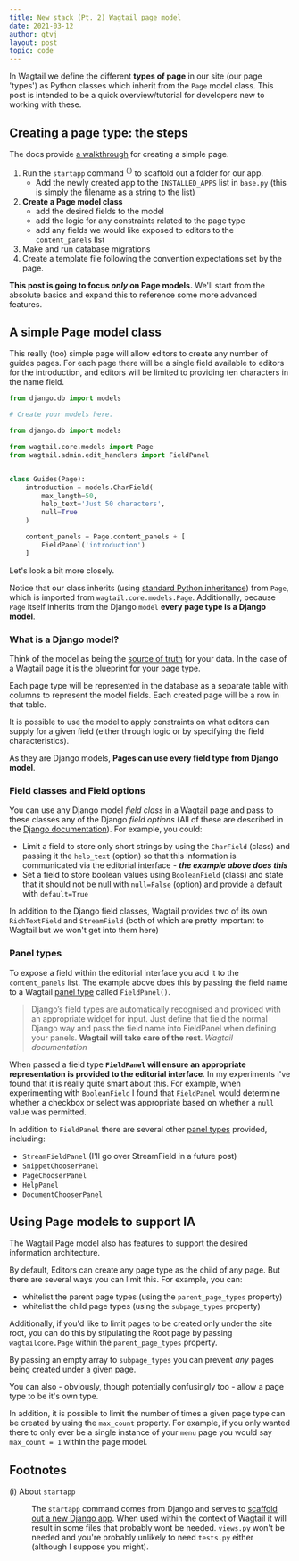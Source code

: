 ```yaml
---
title: New stack (Pt. 2) Wagtail page model
date: 2021-03-12
author: gtvj
layout: post
topic: code
---
```


In Wagtail we define the different **types of page** in our site (our page 'types') as Python classes which inherit from the `Page` model class. This post is intended to be a quick overview/tutorial for developers new to working with these. 

## Creating a page type: the steps

The docs provide [a walkthrough](https://docs.wagtail.io/en/stable/getting_started/tutorial.html#a-basic-blog ) for creating a simple page.

1. Run the `startapp` command <sup>(<a href="#startapp">i</a>)</sup> to scaffold out a folder for our app.
    * Add the newly created app to the `INSTALLED_APPS` list in `base.py` (this is simply the filename as a string to the list)
2. **Create a Page model class**
   * add the desired fields to the model
   * add the logic for any constraints related to the page type
   * add any fields we would like exposed to editors to the `content_panels` list
3. Make and run database migrations
4. Create a template file  following the convention expectations set by the page.

<div class="info">
<p><strong>This post is going to focus <em>only</em> on Page models.</strong> We'll start from the absolute basics and expand this to reference some more advanced features.</p>
</div>

## A simple Page model class

This really (too) simple page will allow editors to create any number of guides pages. For each page there will be a single field available to editors for the introduction, and editors will be limited to providing ten characters in the name field.
```python
from django.db import models

# Create your models here.

from django.db import models

from wagtail.core.models import Page
from wagtail.admin.edit_handlers import FieldPanel


class Guides(Page):
    introduction = models.CharField(
        max_length=50,
        help_text='Just 50 characters',
        null=True
    )

    content_panels = Page.content_panels + [
        FieldPanel('introduction')
    ]
```

Let's look a bit more closely.

Notice that our class inherits (using [standard Python inheritance](https://docs.python.org/3/tutorial/classes.html#inheritance)) from `Page`, which is imported from `wagtail.core.models.Page`. Additionally, because `Page` itself inherits from the Django `model` **every page type is a Django model**.

<div class="info">
   <h3>What is a Django model?</h3>
   <p>Think of the model as being the <a href="https://docs.djangoproject.com/en/3.1/intro/tutorial02/#creating-models">source of truth</a> for your data. In the case of a Wagtail page it is the blueprint for your page type.</p> 
   <p>Each page type will be represented in the database as a separate table with columns to represent the model fields. Each created page will be a row in that table.</p>
   <p>It is possible to use the model to apply constraints on what editors can supply for a given field (either through logic or by specifying the field characteristics).</p>
</div>

As they are Django models, **Pages can use every field type from Django model**.

### Field classes and Field options

You can use any Django model _field class_ in a Wagtail page and pass to these classes any of the Django _field options_ (All of these are described in the [Django documentation](https://docs.djangoproject.com/en/3.1/ref/models/fields/)). For example, you could: 

* Limit a field to store only short strings by using the `CharField` (class) and passing it the `help_text` (option) so that this information is communicated via the editorial interface - **_the example above does this_**
* Set a field to store boolean values using `BooleanField` (class) and state that it should not be null with `null=False` (option) and provide a default with `default=True`

In addition to the Django field classes, Wagtail provides two of its own `RichTextField` and `StreamField` (both of which are pretty important to Wagtail but we won't get into them here)

### Panel types

To expose a field within the editorial interface you add it to the `content_panels` list. The example above does this by passing the field name to a Wagtail [panel type](https://docs.wagtail.io/en/stable/reference/pages/panels.html) called `FieldPanel()`.

<blockquote cite="https://docs.wagtail.io/en/stable/reference/pages/panels.html">
Django’s field types are automatically recognised and provided with an appropriate widget for input. Just define that field the normal Django way and pass the field name into FieldPanel when defining your panels. <strong>Wagtail will take care of the rest</strong>.
<cite>Wagtail documentation</cite>
</blockquote>

When passed a field type **`FieldPanel` will ensure an appropriate representation is provided to the editorial interface**. In my experiments I've found that it is really quite smart about this. For example, when experimenting with `BooleanField` I found that `FieldPanel` would determine whether a checkbox or select was appropriate based on whether a `null` value was permitted. 

In addition to `FieldPanel` there are several other [panel types](https://docs.wagtail.io/en/stable/reference/pages/panels.html) provided, including:

* `StreamFieldPanel` (I'll go over StreamField in a future post)
* `SnippetChooserPanel`
* `PageChooserPanel`
* `HelpPanel`
* `DocumentChooserPanel`

## Using Page models to support IA

The Wagtail Page model also has features to support the desired information architecture.

By default, Editors can create any page type as the child of any page. But there are several ways you can limit this. For example, you can:

* whitelist the parent page types (using the `parent_page_types` property) 
* whitelist the child page types (using the `subpage_types` property)

Additionally, if you'd like to limit pages to be created only under the site root, you can do this by stipulating the Root page by passing `wagtailcore.Page` within the `parent_page_types` property.

By passing an empty array to `subpage_types` you can prevent _any_ pages being created under a given page.

You can also - obviously, though potentially confusingly too - allow a page type to be it's own type.

In addition, it is possible to limit the number of times a given page type can be created by using the `max_count` property. For example, if you only wanted there to only ever be a single instance of your `menu` page you would say `max_count = 1` within the page model.

## Footnotes

<dl>
   <dt id="startapp">(i) About <code>startapp</code></dt>
   <dd><p>The <code>startapp</code> command comes from Django and serves to <a href="https://docs.djangoproject.com/en/3.1/intro/tutorial01/#creating-the-polls-app">scaffold out a new Django app</a>. When used within the context of Wagtail it will result in some files that probably wont be needed. <code>views.py</code> won't be needed and you're probably unlikely to need <code>tests.py</code> either (although I suppose you might).</p></dd>
</dl>